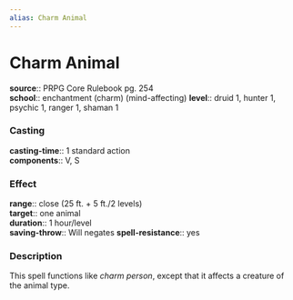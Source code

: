 ```yaml
---
alias: Charm Animal
---
```


# Charm Animal 

**source**:: PRPG Core Rulebook pg. 254  
**school**:: enchantment (charm) (mind-affecting)
**level**:: druid 1, hunter 1, psychic 1, ranger 1, shaman 1

### Casting 

**casting-time**:: 1 standard action  
**components**:: V, S

### Effect 

**range**:: close (25 ft. + 5 ft./2 levels)  
**target**:: one animal  
**duration**:: 1 hour/level  
**saving-throw**:: Will negates
**spell-resistance**:: yes

### Description 

This spell functions like *charm person*, except that it affects a creature of the animal type.
